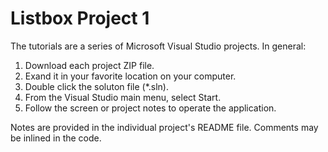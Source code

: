 # Listbox Project 1

The tutorials are a series of Microsoft Visual Studio projects. In general:

1. Download each project ZIP file.
1. Exand it in your favorite location on your computer.
1. Double click the soluton file (*.sln).
1. From the Visual Studio main menu, select Start.
1. Follow the screen or project notes to operate the application.

Notes are provided in the individual project's README file. Comments may be inlined in the code.
